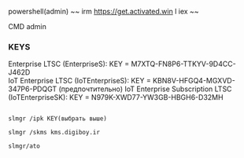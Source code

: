 


powershell(admin)
~~ 
irm https://get.activated.win l iex
~~


CMD admin

### KEYS

Enterprise LTSC (EnterpriseS): KEY = M7XTQ-FN8P6-TTKYV-9D4CC-J462D  
IoT Enterprise LTSC (IoTEnterpriseS): KEY = KBN8V-HFGQ4-MGXVD-347P6-PDQGT  (предпочтительно)
IoT Enterprise Subscription LTSC (IoTEnterpriseSK): KEY = N979K-XWD77-YW3GB-HBGH6-D32MH

```

slmgr /ipk KEY(выбрать выше)

slmgr /skms kms.digiboy.ir

slmgr/ato
```
